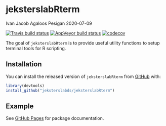 jeksterslabRterm
================
Ivan Jacob Agaloos Pesigan
2020-07-09

<!-- README.md is generated from README.Rmd. Please edit that file -->

<!-- badges: start -->

[![Travis build
status](https://travis-ci.com/jeksterslabds/jeksterslabRterm.svg?branch=master)](https://travis-ci.com/jeksterslabds/jeksterslabRterm)
[![AppVeyor build
status](https://ci.appveyor.com/api/projects/status/github/jeksterslabds/jeksterslabRterm?branch=master&svg=true)](https://ci.appveyor.com/project/jeksterslabds/jeksterslabRterm)
[![codecov](https://codecov.io/github/jeksterslabds/jeksterslabRterm/branch/master/graphs/badge.svg)](https://codecov.io/github/jeksterslabds/jeksterslabRterm)
<!-- badges: end -->

The goal of `jeksterslabRterm` is to provide useful utility functions to
setup terminal tools for R scripting.

## Installation

You can install the released version of `jeksterslabRterm` from
[GitHub](https://github.com/jeksterslabds/jeksterslabRterm) with:

``` r
library(devtools)
install_github("jeksterslabds/jeksterslabRterm")
```

## Example

See [GitHub
Pages](https://jeksterslabds.github.io/jeksterslabRterm/index.html) for
package documentation.

